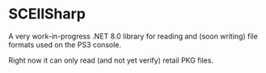 # SCEllSharp

A very work-in-progress .NET 8.0 library for reading and (soon writing) file
formats used on the PS3 console.

Right now it can only read (and not yet verify) retail PKG files.
